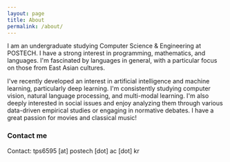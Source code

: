 ```yaml
---
layout: page
title: About
permalink: /about/
---
```


I am an undergraduate studying Computer Science & Engineering at POSTECH.
I have a strong interest in programming, mathematics, and languages. 
I'm fascinated by languages in general, with a particular focus on those from East Asian cultures.

I've recently developed an interest in artificial intelligence and machine learning, particularly deep learning. 
I'm consistently studying computer vision, natural language processing, and multi-modal learning.
I'm also deeply interested in social issues and enjoy analyzing them through various data-driven empirical studies or engaging in normative debates.
I have a great passion for movies and classical music!

### Contact me
Contact: tps6595 [at] postech [dot] ac [dot] kr

